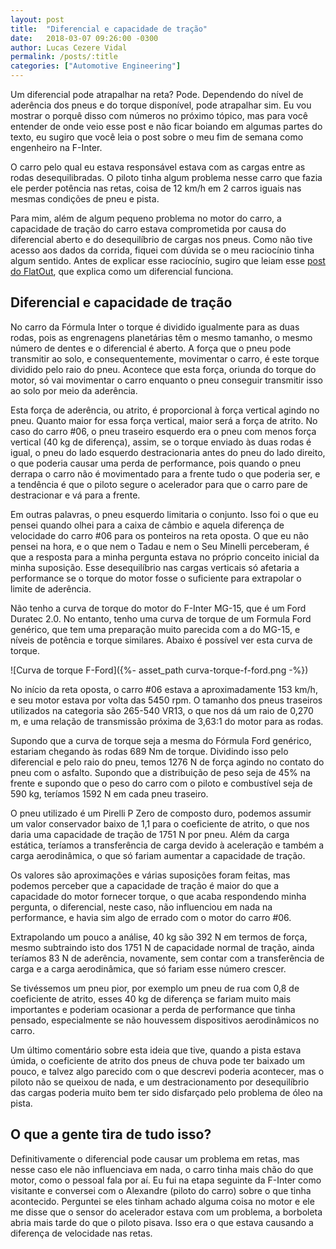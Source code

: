 ```yaml
---
layout: post
title:  "Diferencial e capacidade de tração"
date:   2018-03-07 09:26:00 -0300
author: Lucas Cezere Vidal
permalink: /posts/:title
categories: ["Automotive Engineering"]
---
```

Um diferencial pode atrapalhar na reta? Pode. Dependendo do nível de aderência dos pneus e do torque disponível, pode atrapalhar sim. Eu vou mostrar o porquê disso com números no próximo tópico, mas para você entender de onde veio esse post e não ficar boiando em algumas partes do texto, eu sugiro que você leia o post sobre o meu fim de semana como engenheiro na F-Inter.

O carro pelo qual eu estava responsável estava com as cargas entre as rodas desequilibradas. O piloto tinha algum problema nesse carro que fazia ele perder potência nas retas, coisa de 12 km/h em 2 carros iguais nas mesmas condições de pneu e pista.

Para mim, além de algum pequeno problema no motor do carro, a capacidade de tração do carro estava comprometida por causa do diferencial aberto e do desequilíbrio de cargas nos pneus. Como não tive acesso aos dados da corrida, fiquei com dúvida se o meu raciocínio tinha algum sentido. Antes de explicar esse raciocínio, sugiro que leiam esse [post do FlatOut](https://www.flatout.com.br/como-funciona-e-para-que-serve-o-diferencial-dos-carros/), que explica como um diferencial funciona.

## Diferencial e capacidade de tração

No carro da Fórmula Inter o torque é dividido igualmente para as duas rodas, pois as engrenagens planetárias têm o mesmo tamanho, o mesmo número de dentes e o diferencial é aberto. A força que o pneu pode transmitir ao solo, e consequentemente, movimentar o carro, é este torque dividido pelo raio do pneu. Acontece que esta força, oriunda do torque do motor, só vai movimentar o carro enquanto o pneu conseguir transmitir isso ao solo por meio da aderência.

Esta força de aderência, ou atrito, é proporcional à força vertical agindo no pneu. Quanto maior for essa força vertical, maior será a força de atrito. No caso do carro #06, o pneu traseiro esquerdo era o pneu com menos força vertical (40 kg de diferença), assim, se o torque enviado às duas rodas é igual, o pneu do lado esquerdo destracionaria antes do pneu do lado direito, o que poderia causar uma perda de performance, pois quando o pneu derrapa o carro não é movimentado para a frente tudo o que poderia ser, e a tendência é que o piloto segure o acelerador para que o carro pare de destracionar e vá para a frente.

Em outras palavras, o pneu esquerdo limitaria o conjunto. Isso foi o que eu pensei quando olhei para a caixa de câmbio e aquela diferença de velocidade do carro #06 para os ponteiros na reta oposta. O que eu não pensei na hora, e o que nem o Tadau e nem o Seu Minelli perceberam, é que a resposta para a minha pergunta estava no próprio conceito inicial da minha suposição. Esse desequilíbrio nas cargas verticais só afetaria a performance se o torque do motor fosse o suficiente para extrapolar o limite de aderência.

Não tenho a curva de torque do motor do F-Inter MG-15, que é um Ford Duratec 2.0. No entanto, tenho uma curva de torque de um Formula Ford genérico, que tem uma preparação muito parecida com a do MG-15, e níveis de potência e torque similares. Abaixo é possível ver esta curva de torque.

![Curva de torque F-Ford]({%- asset_path curva-torque-f-ford.png -%})

No início da reta oposta, o carro #06 estava a aproximadamente 153 km/h, e seu motor estava por volta das 5450 rpm. O tamanho dos pneus traseiros utilizados na categoria são 265-540 VR13, o que nos dá um raio de 0,270 m, e uma relação de transmissão próxima de 3,63:1 do motor para as rodas.

Supondo que a curva de torque seja a mesma do Fórmula Ford genérico, estariam chegando às rodas 689 Nm de torque. Dividindo isso pelo diferencial e pelo raio do pneu, temos 1276 N de força agindo no contato do pneu com o asfalto. Supondo que a distribuição de peso seja de 45% na frente e supondo que o peso do carro com o piloto e combustível seja de 590 kg, teríamos 1592 N em cada pneu traseiro.

O pneu utilizado é um Pirelli P Zero de composto duro, podemos assumir um valor conservador baixo de 1,1 para o coeficiente de atrito, o que nos daria uma capacidade de tração de 1751 N por pneu. Além da carga estática, teríamos a transferência de carga devido à aceleração e também a carga aerodinâmica, o que só fariam aumentar a capacidade de tração.

Os valores são aproximações e várias suposições foram feitas, mas podemos perceber que a capacidade de tração é maior do que a capacidade do motor fornecer torque, o que acaba respondendo minha pergunta, o diferencial, neste caso, não influenciou em nada na performance, e havia sim algo de errado com o motor do carro #06.

Extrapolando um pouco a análise, 40 kg são 392 N em termos de força, mesmo subtraindo isto dos 1751 N de capacidade normal de tração, ainda teríamos 83 N de aderência, novamente, sem contar com a transferência de carga e a carga aerodinâmica, que só fariam esse número crescer.

Se tivéssemos um pneu pior, por exemplo um pneu de rua com 0,8 de coeficiente de atrito, esses 40 kg de diferença se fariam muito mais importantes e poderiam ocasionar a perda de performance que tinha pensado, especialmente se não houvessem dispositivos aerodinâmicos no carro.

Um último comentário sobre esta ideia que tive, quando a pista estava úmida, o coeficiente de atrito dos pneus de chuva pode ter baixado um pouco, e talvez algo parecido com o que descrevi poderia acontecer, mas o piloto não se queixou de nada, e um destracionamento por desequilíbrio das cargas poderia muito bem ter sido disfarçado pelo problema de óleo na pista.

## O que a gente tira de tudo isso?

Definitivamente o diferencial pode causar um problema em retas, mas nesse caso ele não influenciava em nada, o carro tinha mais chão do que motor, como o pessoal fala por aí. Eu fui na etapa seguinte da F-Inter como visitante e conversei com o Alexandre (piloto do carro) sobre o que tinha acontecido. Perguntei se eles tinham achado alguma coisa no motor e ele me disse que o sensor do acelerador estava com um problema, a borboleta abria mais tarde do que o piloto pisava. Isso era o que estava causando a diferença de velocidade nas retas.
